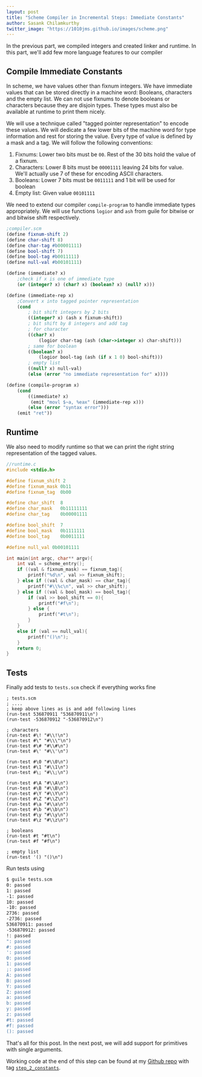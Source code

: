 ```yaml
---
layout: post
title: "Scheme Compiler in Incremental Steps: Immediate Constants"
author: Sasank Chilamkurthy
twitter_image: "https://1010jms.github.io/images/scheme.png"
---
```


In the previous part, we compiled integers and created linker and runtime. In this part, we'll add few more language features to our compiler

## Compile Immediate Constants

In scheme, we have values other than fixnum integers. We have immediate values that can be stored directly in a machine word: Booleans, characters and the empty list. We can not use fixnums to denote booleans or characters because they are disjoin types. These types must also be available at runtime to print them nicely.

We will use a technique called "tagged pointer representation" to encode these values. We will dedicate a few lower bits of the machine word for type information and rest for storing the value. Every type of value is defined by a mask and a tag. We will follow the following conventions:

1. Fixnums: Lower two bits must be `00`. Rest of the 30 bits hold the value of a fixnum.
2. Characters: Lower 8 bits must be `00001111` leaving 24 bits for value. We'll actually use 7 of these for encoding ASCII characters.
3. Booleans: Lower 7 bits must be `0011111` and 1 bit will be used for boolean
4. Empty list: Given value `00101111`

We need to extend our compiler `compile-program` to handle immediate types appropriately. We will use functions `logior` and `ash` from guile for bitwise or and bitwise shift respectively.

```scheme
;compiler.scm
(define fixnum-shift 2)
(define char-shift 8)
(define char-tag #b00001111)
(define bool-shift 7)
(define bool-tag #b0011111)
(define null-val #b00101111)

(define (immediate? x)
    ;check if x is one of immediate type
    (or (integer? x) (char? x) (boolean? x) (null? x)))

(define (immediate-rep x)
    ;Convert x into tagged pointer representation
    (cond
        ; bit shift integers by 2 bits
        ((integer? x) (ash x fixnum-shift))
        ; bit shift by 8 integers and add tag
        ; for character
        ((char? x)
            (logior char-tag (ash (char->integer x) char-shift)))
        ; same for boolean
        ((boolean? x) 
            (logior bool-tag (ash (if x 1 0) bool-shift)))
        ; empty list
        ((null? x) null-val)
        (else (error "no immediate representation for" x))))

(define (compile-program x)
    (cond
        ((immediate? x)
         (emit "movl $~a, %eax" (immediate-rep x)))
        (else (error "syntax error")))
    (emit "ret"))
```

## Runtime

We also need to modify runtime so that we can print the right string representation of the tagged values.

```c
//runtime.c
#include <stdio.h>

#define fixnum_shift 2
#define fixnum_mask 0b11
#define fixnum_tag  0b00

#define char_shift  8
#define char_mask   0b11111111
#define char_tag    0b00001111

#define bool_shift  7
#define bool_mask   0b1111111
#define bool_tag    0b0011111

#define null_val 0b00101111

int main(int argc, char** argv){
    int val = scheme_entry();
    if ((val & fixnum_mask) == fixnum_tag){
        printf("%d\n", val >> fixnum_shift);
    } else if ((val & char_mask) == char_tag){
        printf("#\\%c\n", val >> char_shift);
    } else if ((val & bool_mask) == bool_tag){
        if (val >> bool_shift == 0){
            printf("#f\n");
        } else {
            printf("#t\n");
        }
    }
    else if (val == null_val){
        printf("()\n");
    }
    return 0;
}
```

## Tests

Finally add tests to `tests.scm` check if everything works fine

```
; tests.scm
; ....
; keep above lines as is and add following lines
(run-test 536870911 "536870911\n")
(run-test -536870912 "-536870912\n")

; characters
(run-test #\! "#\\!\n")
(run-test #\" "#\\\"\n")
(run-test #\# "#\\#\n")
(run-test #\' "#\\'\n")

(run-test #\0 "#\\0\n")
(run-test #\1 "#\\1\n")
(run-test #\; "#\\;\n")

(run-test #\A "#\\A\n")
(run-test #\B "#\\B\n")
(run-test #\Y "#\\Y\n")
(run-test #\Z "#\\Z\n")
(run-test #\a "#\\a\n")
(run-test #\b "#\\b\n")
(run-test #\y "#\\y\n")
(run-test #\z "#\\z\n")

; booleans
(run-test #t "#t\n")
(run-test #f "#f\n")

; empty list
(run-test '() "()\n")
```

Run tests using

```bash
$ guile tests.scm 
0: passed
1: passed
-1: passed
10: passed
-10: passed
2736: passed
-2736: passed
536870911: passed
-536870912: passed
!: passed
": passed
#: passed
': passed
0: passed
1: passed
;: passed
A: passed
B: passed
Y: passed
Z: passed
a: passed
b: passed
y: passed
z: passed
#t: passed
#f: passed
(): passed
```

That's all for this post. In the next post, we will add support for primitives with single arguments.

Working code at the end of this step can be found at my [Github repo](https://github.com/chsasank/scheme-incremental-compiler) with tag [`step_2_constants`](https://github.com/chsasank/scheme-incremental-compiler/releases/tag/step_2_constants).